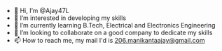 - 👋 Hi, I’m @Ajay47L
- 👀 I’m interested in developing my skills
- 🌱 I’m currently learning B.Tech, Electrical and Electronics Engineering
- 💞️ I’m looking to collaborate on a good company to dedicate my skills
- 📫 How to reach me, my mail I'd is 206.manikantaajay@gmail.com

<!---
Ajay47L/Ajay47L is a ✨ special ✨ repository because its `README.md` (this file) appears on your GitHub profile.
You can click the Preview link to take a look at your changes.
--->
